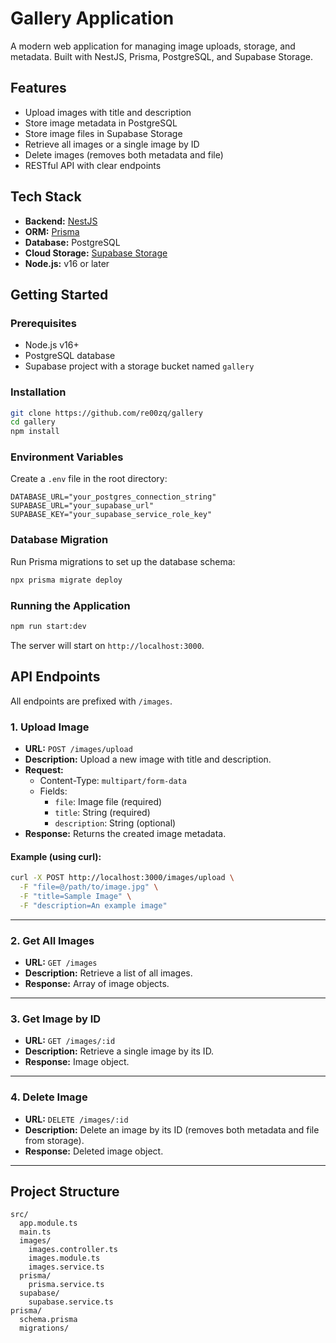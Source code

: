 # Gallery Application

A modern web application for managing image uploads, storage, and metadata. Built with NestJS, Prisma, PostgreSQL, and Supabase Storage.

## Features

- Upload images with title and description
- Store image metadata in PostgreSQL
- Store image files in Supabase Storage
- Retrieve all images or a single image by ID
- Delete images (removes both metadata and file)
- RESTful API with clear endpoints

## Tech Stack

- **Backend:** [NestJS](https://nestjs.com/)
- **ORM:** [Prisma](https://www.prisma.io/)
- **Database:** PostgreSQL
- **Cloud Storage:** [Supabase Storage](https://supabase.com/storage)
- **Node.js:** v16 or later

## Getting Started

### Prerequisites

- Node.js v16+
- PostgreSQL database
- Supabase project with a storage bucket named `gallery`

### Installation

```sh
git clone https://github.com/re00zq/gallery
cd gallery
npm install
```

### Environment Variables

Create a `.env` file in the root directory:

```
DATABASE_URL="your_postgres_connection_string"
SUPABASE_URL="your_supabase_url"
SUPABASE_KEY="your_supabase_service_role_key"
```

### Database Migration

Run Prisma migrations to set up the database schema:

```sh
npx prisma migrate deploy
```

### Running the Application

```sh
npm run start:dev
```

The server will start on `http://localhost:3000`.

## API Endpoints

All endpoints are prefixed with `/images`.

### 1. Upload Image

- **URL:** `POST /images/upload`
- **Description:** Upload a new image with title and description.
- **Request:**
  - Content-Type: `multipart/form-data`
  - Fields:
    - `file`: Image file (required)
    - `title`: String (required)
    - `description`: String (optional)
- **Response:** Returns the created image metadata.

#### Example (using curl):

```sh
curl -X POST http://localhost:3000/images/upload \
  -F "file=@/path/to/image.jpg" \
  -F "title=Sample Image" \
  -F "description=An example image"
```

---

### 2. Get All Images

- **URL:** `GET /images`
- **Description:** Retrieve a list of all images.
- **Response:** Array of image objects.

---

### 3. Get Image by ID

- **URL:** `GET /images/:id`
- **Description:** Retrieve a single image by its ID.
- **Response:** Image object.

---

### 4. Delete Image

- **URL:** `DELETE /images/:id`
- **Description:** Delete an image by its ID (removes both metadata and file from storage).
- **Response:** Deleted image object.

---

## Project Structure

```
src/
  app.module.ts
  main.ts
  images/
    images.controller.ts
    images.module.ts
    images.service.ts
  prisma/
    prisma.service.ts
  supabase/
    supabase.service.ts
prisma/
  schema.prisma
  migrations/
```
